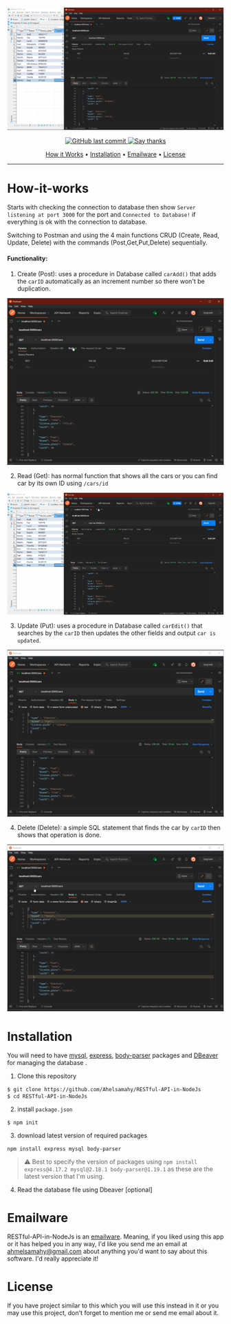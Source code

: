 <p align="center">
<img src="https://github.com/Ahelsamahy/RESTful-API-in-NodeJs/blob/main/postman_with_db.png?raw=true" >

</p>



<p align="center">
    <a href="https://github.com/Ahelsamahy/RESTful-API-in-NodeJs/commits/master">
    <img src="https://img.shields.io/github/last-commit/Ahelsamahy/RESTful-API-in-NodeJs"
         alt="GitHub last commit">
    <a href="https://saythanks.io/to/Ahelsamahy">
    <img src="https://img.shields.io/badge/Say%20Thanks-!-1EAEDB.svg"
         alt="Say thanks">
</p>

<p align="center">
  <a href="#How-it-works">How it Works</a> •
  <a href="#Installation">Installation</a> •
  <a href="#emailware">Emailware</a> •
  <a href="#license">License</a>
</p>

---

# How-it-works
Starts with checking the connection to database then show `Server listening at port 3000` for the port and `Connected to Database!` if everything is ok with the connection to database.

Switching to Postman and using the 4 main functions CRUD (Create, Read, Update, Delete) with the commands (Post,Get,Put,Delete) sequentially.

#### Functionality:

1. Create (Post): uses a procedure in Database called `carAdd()` that adds the `carID` automatically as an increment number so there won't be duplication.

<p align="center">
<img src="https://github.com/Ahelsamahy/RESTful-API-in-NodeJs/blob/main/used%20gifs/POST.gif?raw=true" >

2. Read (Get): has normal function that shows all the cars or you can find car by its own ID using `/cars/id`

<p align="center">
<img src="https://github.com/Ahelsamahy/RESTful-API-in-NodeJs/blob/main/used%20gifs/GET.gif?raw=true" >

3. Update (Put): uses a procedure in Database called `carEdit()` that searches by the `carID` then updates the other fields and output `car is updated`.

<p align="center">
<img src="https://github.com/Ahelsamahy/RESTful-API-in-NodeJs/blob/main/used%20gifs/PUT.gif?raw=true" >

4. Delete (Delete): a simple SQL statement that finds the car by `carID` then shows that operation is done.

<p align="center">
<img src="https://github.com/Ahelsamahy/RESTful-API-in-NodeJs/blob/main/used%20gifs/DELETE.gif?raw=true" >


# Installation

You will need to have  [mysql][1], [express][2], [body-parser][3] packages and [DBeaver][4] for managing the database .

1. Clone this repository
```shell
$ git clone https://github.com/Ahelsamahy/RESTful-API-in-NodeJs
$ cd RESTful-API-in-NodeJs
```

2. install `package.json`
```shell
$ npm init
```

3. download latest version of required packages

``` shell
npm install express mysql body-parser
```
> ⚠️ Best to specify the version of packages using `npm install express@4.17.2 mysql@2.18.1 body-parser@1.19.1` as these are the latest version that I'm using.


[1]: https://www.npmjs.com/package/mysql
[2]: https://www.npmjs.com/package/express
[3]: https://www.npmjs.com/package/body-parser
[4]: https://dbeaver.io/download/ "download Dbeaver"

4. Read the database file using Dbeaver [optional]

# Emailware
RESTful-API-in-NodeJs is an [emailware](https://en.wiktionary.org/wiki/emailware). Meaning, if you liked using this app or it has helped you in any way, I'd like you send me an email at <ahmelsamahy@gmail.com> about anything you'd want to say about this software. I'd really appreciate it!

# License
If you have project similar to this which you will use this instead in it or you may use this project, don't forget to mention me or send me email about it.